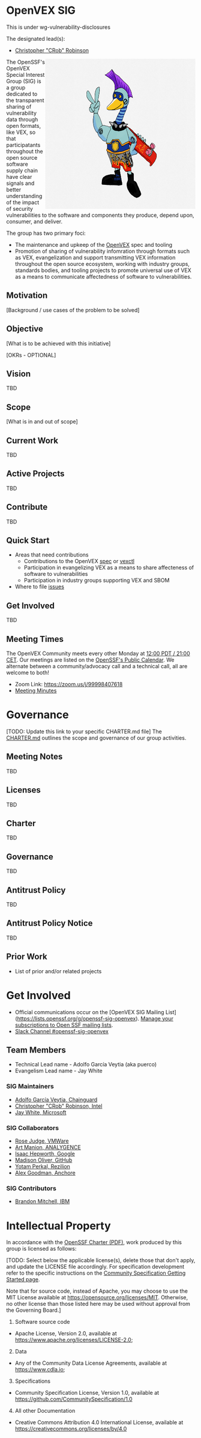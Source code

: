# OpenVEX SIG

This is under wg-vulnerability-disclosures

 The designated lead(s):
- [Christopher "CRob" Robinson](https://github.com/SecurityCRob)

<img align="right" src="https://github.com/ossf/OpenVEX/blob/main/OSSF-VEX.png" width="400" height="400">

The OpenSSF's OpenVEX Special Interest Group (SIG) is a group dedicated to the transparent sharing of vulnerability data through open formats, like VEX, so that participatants throughout the open source software supply chain have clear signals and better understanding of the impact of security vulnerabilities to the software and components they produce, depend upon, consumer, and deliver.

The group has two primary foci:
- The maintenance and upkeep of the [OpenVEX](https://github.com/openvex) spec and tooling
- Promotion of sharing of vulnerability infomration through formats such as VEX, evangelization and support transmitting VEX information throughout the open source ecosystem, working with industry groups, standards bodies, and tooling projects to promote universal use of VEX as a means to communicate affectedness of software to vulnerabilities.

## Motivation

[Background / use cases of the problem to be solved]

## Objective

[What is to be achieved with this initiative]

[OKRs - OPTIONAL]

## Vision

TBD

## Scope

[What is in and out of scope]

## Current Work

TBD

## Active Projects

TBD

## Contribute

TBD

## Quick Start

- Areas that need contributions
    - Contributions to the OpenVEX [spec](https://github.com/openvex/spec/blob/main/OPENVEX-SPEC.md) or [vexctl](https://github.com/openvex/vexctl)
    - Participation in evangelizing VEX as a means to share affecteness of software to vulnerabilities
    - Participation in industry groups supporting VEX and SBOM
- Where to file [issues](https://github.com/ossf/OpenVEX/issues)

## Get Involved

TBD

## Meeting Times

The OpenVEX Community meets every other Monday at [12:00 PDT / 21:00 CET](https://time.is/1900_29_May_2023_in_UTC/PT/Mexico_City/ET/CET/China_Standard_Time). Our meetings are listed on the [OpenSSF's Public Calendar](https://calendar.google.com/calendar/u/0?cid=czYzdm9lZmhwNWk5cGZsdGI1cTY3bmdwZXNAZ3JvdXAuY2FsZW5kYXIuZ29vZ2xlLmNvbQ).
We alternate between a community/advocacy call and a technical call, all
are welcome to both!

* Zoom Link: https://zoom.us/j/99998407618
* [Meeting Minutes](https://docs.google.com/document/d/1pf00WpoRxWeOJIRmwVvGnvAu-_eqJCKmnqFEn9q6xz8/edit)

# Governance

[TODO: Update this link to your specific CHARTER.md file]
The [CHARTER.md](https://github.com/ossf/project-template/blob/main/CHARTER.md) outlines the scope and governance of our group activities.

## Meeting Notes

TBD

## Licenses

TBD

## Charter

TBD

## Governance

TBD

## Antitrust Policy

TBD

## Antitrust Policy Notice

TBD

## Prior Work

* List of prior and/or related projects

# Get Involved

*   Official communications occur on the [OpenVEX SIG Mailing List] (https://lists.openssf.org/g/openssf-sig-openvex).
[Manage your subscriptions to Open SSF mailing lists](https://lists.openssf.org/g/main/subgroups).
*   [Slack Channel #openssf-sig-openvex](https://openssf.slack.com/archives/C05009RHCNT)

## Team Members

*   Technical Lead name - Adolfo García Veytia (aka puerco)
*   Evangelism Lead name - Jay White

### SIG Maintainers

- [Adolfo García Veytia, Chainguard](https://github.com/puerco)
- [Christopher "CRob" Robinson, Intel](https://github.com/SecurityCRob)
- [Jay White, Microsoft](https://github.com/camaleon2016)

### SIG Collaborators

- [Rose Judge, VMWare](https://github.com/rnjudge)
- [Art Manion, ANALYGENCE](https://github.com/zmanion)
- [Isaac Hepworth, Google](https://github.com/hepwori)
- [Madison Oliver, GitHub](https://github.com/taladrane)
- [Yotam Perkal, Rezilion](https://github.com/pyotam)
- [Alex Goodman, Anchore](https://github.com/wagoodman)

### SIG Contributors

- [Brandon Mitchell, IBM](https://github.com/sudo-bmitch)


# Intellectual Property

In accordance with the [OpenSSF Charter (PDF)](https://charter.openssf.org/), work produced by this group is licensed as follows:

[TODO: Select below the applicable license(s), delete those that don't apply, and update the LICENSE file accordingly. For specification development refer to the specific instructions on the [Community Specification Getting Started page](https://github.com/CommunitySpecification/1.0/blob/main/..Getting%20Started.md).

Note that for source code, instead of Apache, you may choose to use the MIT License available at https://opensource.org/licenses/MIT. Otherwise, no other license than those listed here may be used without approval from the Governing Board.]

1. Software source code
* Apache License, Version 2.0, available at https://www.apache.org/licenses/LICENSE-2.0;
2. Data
* Any of the Community Data License Agreements, available at https://www.cdla.io;
3. Specifications
* Community Specification License, Version 1.0, available at https://github.com/CommunitySpecification/1.0
4. All other Documentation
* Creative Commons Attribution 4.0 International License, available at https://creativecommons.org/licenses/by/4.0